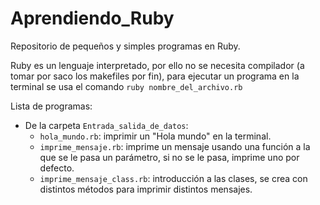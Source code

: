 # Aprendiendo_Ruby

Repositorio de pequeños y simples programas en Ruby.  

Ruby es un lenguaje interpretado, por ello no se necesita compilador (a tomar por saco los makefiles por fin), para ejecutar un programa en la terminal se usa el comando `ruby nombre_del_archivo.rb`

Lista de programas:  
- De la carpeta `Entrada_salida_de_datos`:
	- `hola_mundo.rb`: imprimir un "Hola mundo" en la terminal.  
	- `imprime_mensaje.rb`: imprime un mensaje usando una función a la que se le pasa un parámetro, si no se le pasa, imprime uno por defecto.  
	- `imprime_mensaje_class.rb`: introducción a las clases, se crea con distintos métodos para imprimir distintos mensajes.